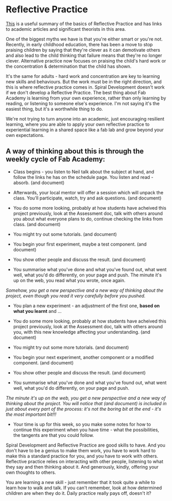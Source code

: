 # Reflective Practice

[This](https://en.wikipedia.org/wiki/Reflective_practice) is a useful summary of the basics of Reflective Practice and has links to academic articles and significant theorists in this area.

One of the biggest myths we have is that you're either smart or you're not. Recently, in early childhood education, there has been a move to stop praising children by saying that they're clever as it can demotivate others and also lead to the child thinking that failure means that they're no longer clever. Alternative practice now focuses on praising the child's hard work or the concentration & determination that the child has shown.  

It's the same for adults - hard work and concentration are key to learning new skills and behaviours. But the work must be in the right direction, and this is where reflective practice comes in. Spiral Development doesn't work if we don't develop a Reflective Practice. The best thing about Fab Academy is learning from your own experience, rather than only learning by reading, or listening to someone else's experience. I'm not saying it's the easiest thing, but it's a worthwhile thing to do.

We're not trying to turn anyone into an academic, just encouraging resilient learning, where you are able to apply your own reflective practice to experiential learning in a shared space like a fab lab and grow beyond your own expectations. 

## A way of thinking about this is through the weekly cycle of Fab Academy:

- Class begins - you listen to Neil talk about the subject at hand, and follow the links he has on the schedule page. You listen and read - absorb. (and document)

- Afterwards, your local mentor will offer a session which will unpack the class. You'll participate, watch, try and ask questions. (and document)

- You do some more looking, probably at how students have acheived this project previously, look at the Assessment doc, talk with others around you about what everyone plans to do, continue checking the links from class. (and document)

- You might try out some tutorials. (and document)

- You begin your first experiment, maybe a test component. (and document)

- You show other people and discuss the result. (and document)

- You summarise what you've done and what you've found out, what went well, what you'd do differently, on your page and push. The minute it's up on the web, you read what you wrote, once again. 

_Somehow, you get a new perspective and a new way of thinking about the project, even though you read it very carefully before you pushed._

- You plan a new experiment - an adjustment of the first one, **based on what you learnt** and ...

- You do some more looking, probably at how students have acheived this project previously, look at the Assessment doc, talk with others around you, with this new knowledge affecting your understanding. (and document)

- You might try out some more tutorials. (and document)

- You begin your next experiment, another component or a modified component. (and document)

- You show other people and discuss the result. (and document)

- You summarise what you've done and what you've found out, what went well, what you'd do differently, on your page and push. 

_The minute it's up on the web, you get a new perspective and a new way of thinking about the project. You will notice that (and document) is included in just about every part of the process: it's not the boring bit at the end - it's the most important bit!!!_

- Your time is up for this week, so you make some notes for how to continue this experiment when you have time - what the possibilities, the tangents are that you could follow.


Spiral Development and Reflective Practice are good skills to have. And you don't have to be a genius to make them work, you have to work hard to make this a standard practice for you, and you have to work with others. Reflective practice relies on interacting with other people, listening to what they say and then thinking about it. And generously, kindly, offering your own thoughts to others. 

You are learning a new skill - just remember that it took quite a while to learn how to walk and talk. If you can't remember, look at how determined children are when they do it. Daily practice really pays off, doesn't it?


